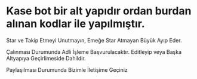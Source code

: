 # Kase bot bir alt yapıdır ordan burdan alınan kodlar ile  yapılmıştır.

Star ve Takip Etmeyi Unutmayın, Emeğe Star Atmayan Büyük Ayıp Eder.

Çalınması Durumunda Adli İşleme Başvurulacaktır.
Editleyip veya Başka Altyapıya Geçirlimeside Dahildir.



Paylaşılması Durumunda Bizimle İletişime Geçiniz
